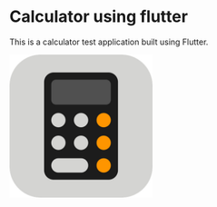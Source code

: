 # Calculator using flutter

This is a calculator test application built using Flutter.

<img src="assets/Calculator.png" width="50%" height="50%" />


